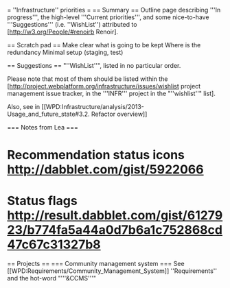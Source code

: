 = ''Infrastructure'' priorities =
== Summary ==
Outline page describing '''In progress''', the high-level '''Current priorities''', and some nice-to-have '''Suggestions''' (i.e. ''WishList'') attributed to  [http://w3.org/People/#renoirb Renoir].

== Scratch pad ==
Make clear what is going to be kept
Where is the redundancy
Minimal setup (staging, test)


== Suggestions ==
"''WishList''", listed in no particular order.

Please note that most of them should be listed within the [http://project.webplatform.org/infrastructure/issues/wishlist project management issue tracker, in the '''INFR''' project in the "''wishlist''" list].

Also, see in [[WPD:Infrastructure/analysis/2013-Usage_and_future_state#3.2. Refactor overview]]

=== Notes from Lea ===
# Recommendation status icons http://dabblet.com/gist/5922066 
# Status flags http://result.dabblet.com/gist/6127923/b774fa5a44a0d7b6a1c752868cd47c67c31327b8

== Projects ==
=== Community management system ===
See [[WPD:Requirements/Community_Management_System]] ''Requirements'' and the hot-word "'''&CCMS'''"